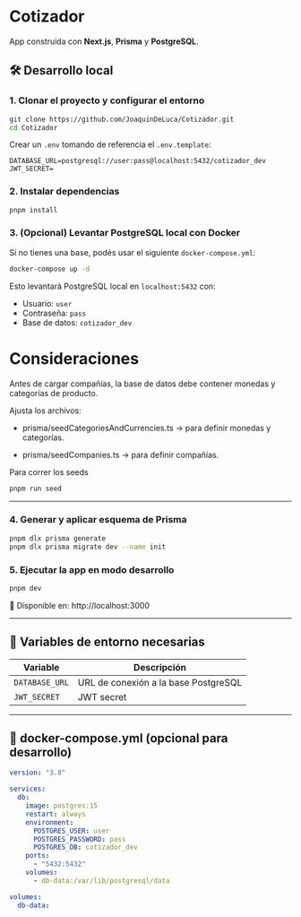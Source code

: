 # Cotizador

App construida con **Next.js**, **Prisma** y **PostgreSQL**.

## 🛠️ Desarrollo local

### 1. Clonar el proyecto y configurar el entorno

```bash
git clone https://github.com/JoaquinDeLuca/Cotizador.git
cd Cotizador
```

Crear un `.env` tomando de referencia el `.env.template`:

```env
DATABASE_URL=postgresql://user:pass@localhost:5432/cotizador_dev
JWT_SECRET=
```

### 2. Instalar dependencias

```bash
pnpm install
```

### 3. (Opcional) Levantar PostgreSQL local con Docker

Si no tienes una base, podés usar el siguiente `docker-compose.yml`:

```bash
docker-compose up -d
```

Esto levantará PostgreSQL local en `localhost:5432` con:

- Usuario: `user`
- Contraseña: `pass`
- Base de datos: `cotizador_dev`

# Consideraciones

Antes de cargar compañías, la base de datos debe contener monedas y categorías de producto.

Ajusta los archivos:

- prisma/seedCategoriesAndCurrencies.ts → para definir monedas y categorías.

- prisma/seedCompanies.ts → para definir compañías.

Para correr los seeds

```bash
pnpm run seed
```

---

### 4. Generar y aplicar esquema de Prisma

```bash
pnpm dlx prisma generate
pnpm dlx prisma migrate dev --name init
```

### 5. Ejecutar la app en modo desarrollo

```bash
pnpm dev
```

📍 Disponible en: http://localhost:3000

---

## 🧳 Variables de entorno necesarias

| Variable       | Descripción                          |
| -------------- | ------------------------------------ |
| `DATABASE_URL` | URL de conexión a la base PostgreSQL |
| `JWT_SECRET`   | JWT secret                           |

---

## 🐳 docker-compose.yml (opcional para desarrollo)

```yaml
version: "3.8"

services:
  db:
    image: postgres:15
    restart: always
    environment:
      POSTGRES_USER: user
      POSTGRES_PASSWORD: pass
      POSTGRES_DB: cotizador_dev
    ports:
      - "5432:5432"
    volumes:
      - db-data:/var/lib/postgresql/data

volumes:
  db-data:
```
